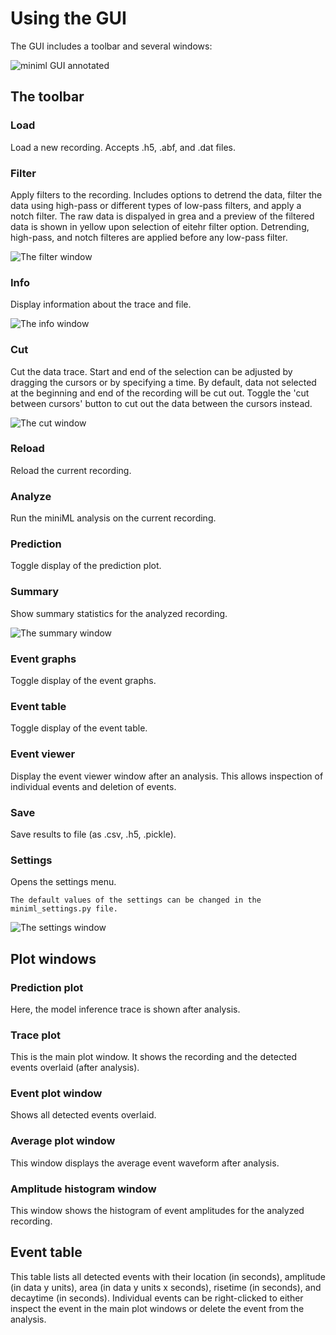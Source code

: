 # Using the GUI

The GUI includes a toolbar and several windows:

![miniml GUI annotated](../images/GUI_annotated.svg "miniML GUI")

## The toolbar

### Load

Load a new recording. Accepts .h5, .abf, and .dat files.

### Filter

Apply filters to the recording. Includes options to detrend the data, filter the data using high-pass or different types of low-pass filters, and apply a notch filter. The raw data is dispalyed in grea and a preview of the filtered data is shown in yellow upon selection of eitehr filter option. Detrending, high-pass, and notch filteres are applied before any low-pass filter.

![The filter window](../images/GUI_filter.png "miniML Filter")

### Info

Display information about the trace and file.

![The info window](../images/GUI_info.png "miniML File Info")

### Cut

Cut the data trace. Start and end of the selection can be adjusted by dragging the cursors or by specifying a time. By default, data not selected at the beginning and end of the recording will be cut out. Toggle the 'cut between cursors' button to cut out the data between the cursors instead.

![The cut window](../images/GUI_cut.png "miniML File Info")

### Reload

Reload the current recording.

### Analyze

Run the miniML analysis on the current recording.

### Prediction

Toggle display of the prediction plot.

### Summary

Show summary statistics for the analyzed recording.

![The summary window](../images/GUI_summary.png "Analysis summary")

### Event graphs

Toggle display of the event graphs.

### Event table

Toggle display of the event table.

### Event viewer

Display the event viewer window after an analysis. This allows inspection of individual events and deletion of events.

### Save

Save results to file (as .csv, .h5, .pickle).

### Settings

Opens the settings menu.

```{tip}
The default values of the settings can be changed in the miniml_settings.py file.
```

![The settings window](../images/GUI_settings.png "miniML Settings")



## Plot windows

### Prediction plot

Here, the model inference trace is shown after analysis.

### Trace plot

This is the main plot window. It shows the recording and the detected events overlaid (after analysis).

### Event plot window

Shows all detected events overlaid.

### Average plot window

This window displays the average event waveform after analysis.

### Amplitude histogram window

This window shows the histogram of event amplitudes for the analyzed recording.

## Event table

This table lists all detected events with their location (in seconds), amplitude (in data y units), area (in data y units x seconds), risetime (in seconds), and decaytime (in seconds). Individual events can be right-clicked to either inspect the event in the main plot windows or delete the event from the analysis.
